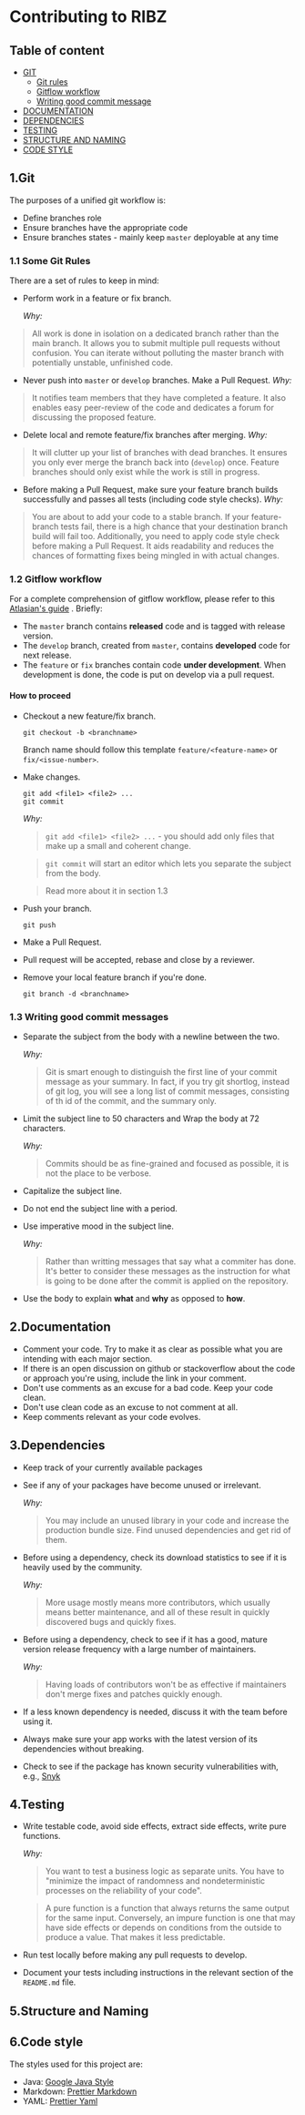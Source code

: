 # Contributing to RIBZ

## Table of content
- [GIT](#1git)
  - [Git rules](#11-some-git-rules)
  - [Gitflow workflow](#12-gitflow-workflow)
  - [Writing good commit message](#13-writing-good-commit-messages)
- [DOCUMENTATION](#2documentation)
- [DEPENDENCIES](#3dependencies)
- [TESTING](#4testing)
- [STRUCTURE AND NAMING](#5structure-and-naming)
- [CODE STYLE](#6code-style)

## 1.Git

The purposes of a unified git workflow is:

* Define branches role
* Ensure branches have the appropriate code
* Ensure branches states - mainly keep `master` deployable at any time

### 1.1 Some Git Rules

There are a set of rules to keep in mind:

- Perform work in a feature or fix branch.

  _Why:_

> All work is done in isolation on a dedicated branch rather than the main branch. It allows
> you to submit multiple pull requests without confusion. You can iterate without polluting the master branch
> with potentially unstable, unfinished code.

- Never push into `master` or `develop` branches. Make a Pull Request.
  _Why:_

> It notifies team members that they have completed a feature. It also enables easy peer-review of the code
> and dedicates a forum for discussing the proposed feature.

- Delete local and remote feature/fix branches after merging.
  _Why:_

> It will clutter up your list of branches with dead branches. It ensures you only ever merge the branch back
> into (`develop`) once. Feature branches should only exist while the work is still in progress.

- Before making a Pull Request, make sure your feature branch builds successfully and passes all
  tests (including code style checks).
  _Why:_

> You are about to add your code to a stable branch. If your feature-branch tests fail, there is a high chance
> that your destination branch build will fail too. Additionally, you need to apply code style check before
> making a Pull Request. It aids readability and reduces the chances of formatting fixes being mingled in with
> actual changes.

### 1.2 Gitflow workflow

For a complete comprehension of gitflow workflow, please refer to
this [Atlasian's guide](https://www.atlassian.com/git/tutorials/comparing-workflows/gitflow-workflow)
. Briefly:

- The `master` branch contains **released** code and is tagged with release version.
- The `develop` branch, created from `master`, contains **developed** code for next release.
- The `feature` or `fix` branches contain code **under development**. When development is done, the
  code is put on develop via a pull request.

#### How to proceed

- Checkout a new feature/fix branch.
    ```shell script
    git checkout -b <branchname>
    ```
  Branch name should follow this template `feature/<feature-name>` or `fix/<issue-number>`.
- Make changes.
    ```shell script
    git add <file1> <file2> ...
    git commit
    ```
  _Why:_
  > `git add <file1> <file2> ...` - you should add only files that make up a small and coherent change.

  > `git commit` will start an editor which lets you separate the subject from the body.

  > Read more about it in section 1.3

- Push your branch.
    ```shell script
    git push
    ```
- Make a Pull Request.
- Pull request will be accepted, rebase and close by a reviewer.
- Remove your local feature branch if you're done.
    ````shell script
    git branch -d <branchname>
    ````

### 1.3 Writing good commit messages

- Separate the subject from the body with a newline between the two.

  _Why:_
  > Git is smart enough to distinguish the first line of your commit message as your summary. In fact, if you try
  > git shortlog, instead of git log, you will see a long list of commit messages, consisting of th id of the commit,
  > and the summary only.
- Limit the subject line to 50 characters and Wrap the body at 72 characters.

  _Why:_
  > Commits should be as fine-grained and focused as possible, it is not the place to be verbose.
- Capitalize the subject line.
- Do not end the subject line with a period.
- Use imperative mood in the subject line.

  _Why:_
  > Rather than writting messages that say what a commiter has done. It's better to consider these messages
  > as the instruction for what is going to be done after the commit is applied on the repository.
- Use the body to explain __what__ and __why__ as opposed to __how__.

## 2.Documentation
- Comment your code. Try to make it as clear as possible what you are intending with each major section.
- If there is an open discussion on github or stackoverflow about the code or approach you're using, include the
link in your comment.
- Don't use comments as an excuse for a bad code. Keep your code clean.
- Don't use clean code as an excuse to not comment at all.
- Keep comments relevant as your code evolves.

## 3.Dependencies
- Keep track of your currently available packages
- See if any of your packages have become unused or irrelevant.

    _Why:_
    >You may include an unused library in your code and increase the production bundle size. Find unused dependencies and get rid of them.
- Before using a dependency, check its download statistics to see if it is heavily used by the community.

    _Why:_
    >More usage mostly means more contributors, which usually means better maintenance, and all of these
    >result in quickly discovered bugs and quickly fixes.
- Before using a dependency, check to see if it has a good, mature version release frequency with a large 
number of maintainers.

    _Why:_
    >Having loads of contributors won't be as effective if maintainers don't merge fixes and patches quickly enough.
- If a less known dependency is needed, discuss it with the team before using it.
- Always make sure your app works with the latest version of its dependencies without breaking.
- Check to see if the package has known security vulnerabilities with, e.g., [Snyk](https://snyk.io/test/)

## 4.Testing
- Write testable code, avoid side effects, extract side effects, write pure functions.

    _Why:_
    >You want to test a business logic as separate units. You have to "minimize the impact of randomness and 
    >nondeterministic processes on the reliability of your code".
    
    >A pure function is a function that always returns the same output for the same input. Conversely, an
    >impure function is one that may have side effects or depends on conditions from the outside to produce a
    >value. That makes it less predictable.
- Run test locally before making any pull requests to develop.
- Document your tests including instructions in the relevant section of the `README.md` file.

## 5.Structure and Naming

## 6.Code style
The styles used for this project are:

- Java: [Google Java Style](https://google.github.io/styleguide/javaguide.html)
- Markdown: [Prettier Markdown](https://prettier.io/blog/2017/11/07/1.8.0.html)
- YAML: [Prettier Yaml](https://prettier.io/blog/2018/07/29/1.14.0.html)